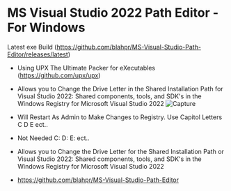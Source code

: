 # MS Visual Studio 2022 Path Editor - For Windows
Latest exe Build (https://github.com/blahpr/MS-Visual-Studio-Path-Editor/releases/latest)
* Using UPX The Ultimate Packer for eXecutables (https://github.com/upx/upx)
* Allows you to Change the Drive Letter in the Shared Installation Path for Visual Studio 2022: Shared components, tools, and SDK's in the Windows Registry for Microsoft Visual Studio 2022
![Capture](https://github.com/user-attachments/assets/168a4961-fb57-4a96-89fa-16b80f8aba35)

* Will Restart As Admin to Make Changes to Registry. Use Capitol Letters C D E ect..
* Not Needed C: D: E: ect..
* Allows you to Change the Drive Letter for the Shared Installation Path or Visual Studio 2022: Shared components, tools, and SDK's in the Windows Registry for Microsoft Visual Studio 2022

* https://github.com/blahpr/MS-Visual-Studio-Path-Editor
